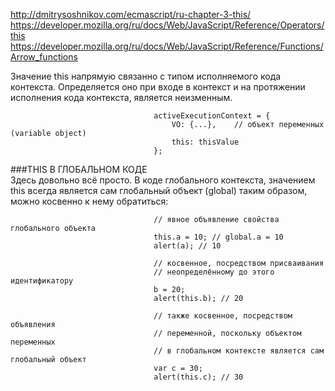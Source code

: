 http://dmitrysoshnikov.com/ecmascript/ru-chapter-3-this/  
https://developer.mozilla.org/ru/docs/Web/JavaScript/Reference/Operators/this  
https://developer.mozilla.org/ru/docs/Web/JavaScript/Reference/Functions/Arrow_functions  

Значение this напрямую связанно с типом исполняемого кода контекста. Определяется оно при входе в контекст и на протяжении исполнения кода контекста, является неизменным.  

                                    activeExecutionContext = {
                                        VO: {...},    // объект переменных (variable object)
                                        this: thisValue
                                    };  

###THIS В ГЛОБАЛЬНОМ КОДЕ  
Здесь довольно всё просто. В коде глобального контекста, значением this всегда является сам глобальный объект (global) таким образом, можно косвенно к нему обратиться:  

                                    // явное объявление свойства глобального объекта
                                    this.a = 10; // global.a = 10
                                    alert(a); // 10
                                    
                                    // косвенное, посредством присваивания
                                    // неопределённому до этого идентификатору
                                    b = 20;
                                    alert(this.b); // 20
                                    
                                    // также косвенное, посредством объявления
                                    // переменной, поскольку объектом переменных
                                    // в глобальном контексте является сам глобальный объект
                                    var c = 30;
                                    alert(this.c); // 30  


